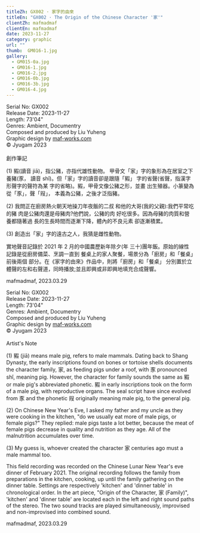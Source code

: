 ```yaml
---
titleZh: GX002 · 家字的由來
titleEn: "GX002 · The Origin of the Chinese Character '家'"
clientZh: mafmadmaf
clientEn: mafmadmaf
date: 2023-11-27
category: graphic
url: ""
thumb:  GM016-1.jpg
gallery:
  - GM015-0a.jpg
  - GM016-1.jpg
  - GM016-2.jpg
  - GM016-0b.jpg
  - GM016-3b.jpg
  - GM016-4.jpg
---
```


Serial No: GX002<br>
Release Date: 2023-11-27<br>
Length: 73'04"<br>
Genres: Ambient, Documentry<br>
Composed and produced by Liu Yuheng<br>
Graphic design by [maf-works.com](https://maf-works.com)<br>
© Jyugam 2023
<br><br>
創作筆記

(1) 豭(讀音 jiā)，指公豬，亦指代雄性動物。 
甲骨文「家」字的象形為在居室之下養豬(豕， 讀音 shǐ)。但「家」字的讀音卻是跟隨「豭」 字的省聲(省聲，指漢字形聲字的聲符為某 字的省略)。豭，甲骨文像公豬之形，並畫 出生殖器。小篆變為從「豕」，聲「叚」， 本義為公豬，之後才泛指豬。 

(2) 我問正在廚房熱火朝天地操刀年夜飯的二叔 和他的大哥(我的父親):我們平常吃的豬 肉是公豬肉還是母豬肉?他們說，公豬的肉 好吃很多。因為母豬的肉質和營養都隨著過 長的生長時間而逐漸下降，體內的不良元素 卻逐漸積累。 

(3) 創造出「家」字的遠古之人，我猜是雌性動物。 

實地聲音記錄於 2021 年 2 月的中國農歷新年除夕(年 三十)團年飯。原始的線性記錄是從廚房備菜、烹調一直到 餐桌上的家人聚餐，場景分為「廚房」和「餐桌」前後兩個 部分。在《家字的由來》作品中，則將「廚房」和「餐桌」 分別置於立體聲的左和右聲道，同時播放;並且即興或非即興地填充合成聲響。

mafmadmaf, 2023.03.29 

<!-- lang -->

Serial No: GX002<br>
Release Date: 2023-11-27<br>
Length: 73'04"<br>
Genres: Ambient, Documentry<br>
Composed and produced by Liu Yuheng<br>
Graphic design by [maf-works.com](https://maf-works.com)<br>
© Jyugam 2023
<br><br>
Artist's Note

(1) 豭 (jiā) means male pig, refers to male mammals. Dating back to Shang Dynasty, the early inscriptions found on bones or tortoise shells documents the character family, 家, as feeding pigs under a roof, with 豕 pronounced shǐ, meaning pig. However, the character for family sounds the same as 豭 or male pig's abbreviated phonetic. 豭 in early inscriptions took on the form of a male pig, with reproductive organs. The seal script have since evolved from 豕 and the phonetic 叚 originally meaning male pig, to the general pig.

(2) On Chinese New Year's Eve, I asked my father and my uncle as they were cooking in the kitchen, "do we usually eat more of male pigs, or female pigs?" They replied: male pigs taste a lot better, because the meat of female pigs decrease in quality and nutrition as they age. All of the malnutrition accumulates over time.

(3) My guess is, whoever created the character 家 centuries ago must a male mammal too. 

This field recording was recorded on the Chinese Lunar New Year's eve dinner of February 2021. The original recording follows the family from preparations in the kitchen, cooking, up until the family gathering on the dinner table. Settings are respectively 'kitchen' and 'dinner table' in chronological order. In the art piece, "Origin of the Character, 家 (Family)", 'kitchen' and 'dinner table' are located each in the left and right sound paths of the stereo. The two sound tracks are played simultaneously, improvised and non-improvised into combined sound. 

mafmadmaf, 2023.03.29 

